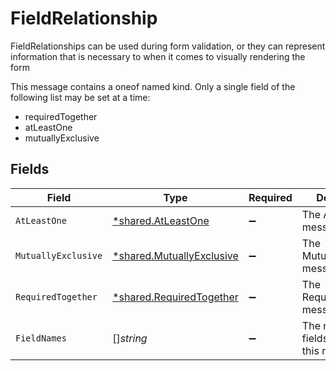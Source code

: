 # FieldRelationship

FieldRelationships can be used during form validation, or they can represent
 information that is necessary to when it comes to visually rendering the form

This message contains a oneof named kind. Only a single field of the following list may be set at a time:
  - requiredTogether
  - atLeastOne
  - mutuallyExclusive



## Fields

| Field                                                                        | Type                                                                         | Required                                                                     | Description                                                                  |
| ---------------------------------------------------------------------------- | ---------------------------------------------------------------------------- | ---------------------------------------------------------------------------- | ---------------------------------------------------------------------------- |
| `AtLeastOne`                                                                 | [*shared.AtLeastOne](../../../pkg/models/shared/atleastone.md)               | :heavy_minus_sign:                                                           | The AtLeastOne message.                                                      |
| `MutuallyExclusive`                                                          | [*shared.MutuallyExclusive](../../../pkg/models/shared/mutuallyexclusive.md) | :heavy_minus_sign:                                                           | The MutuallyExclusive message.                                               |
| `RequiredTogether`                                                           | [*shared.RequiredTogether](../../../pkg/models/shared/requiredtogether.md)   | :heavy_minus_sign:                                                           | The RequiredTogether message.                                                |
| `FieldNames`                                                                 | []*string*                                                                   | :heavy_minus_sign:                                                           | The names of the fields that share this relationship                         |